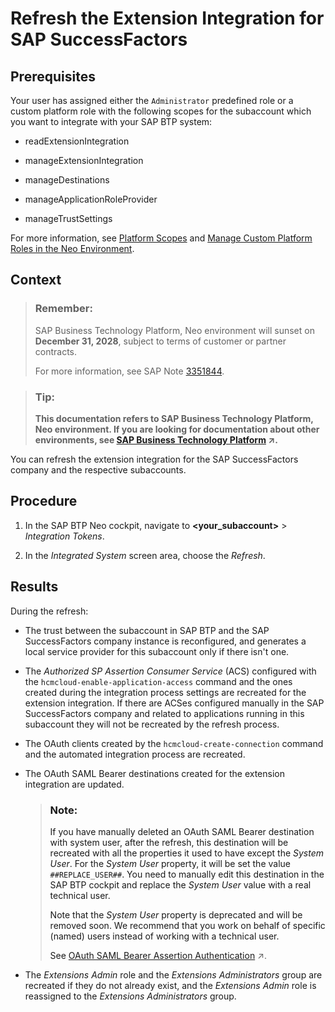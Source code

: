 <!-- loio9d3f8090a0044b18acb69702d0ad8d6f -->

# Refresh the Extension Integration for SAP SuccessFactors



<a name="loio9d3f8090a0044b18acb69702d0ad8d6f__prereq_rps_3c2_n3b"/>

## Prerequisites

Your user has assigned either the `Administrator` predefined role or a custom platform role with the following scopes for the subaccount which you want to integrate with your SAP BTP system:

-   readExtensionIntegration

-   manageExtensionIntegration

-   manageDestinations

-   manageApplicationRoleProvider

-   manageTrustSettings


For more information, see [Platform Scopes](https://help.sap.com/viewer/65de2977205c403bbc107264b8eccf4b/Cloud/en-US/f2260746ed8e446fafdeaaa8ab43e307.html) and [Manage Custom Platform Roles in the Neo Environment](https://help.sap.com/viewer/65de2977205c403bbc107264b8eccf4b/Cloud/en-US/ede5f721e78e4d678c87c8a200c564ca.html).



## Context

> ### Remember:  
> SAP Business Technology Platform, Neo environment will sunset on **December 31, 2028**, subject to terms of customer or partner contracts.
> 
> For more information, see SAP Note [3351844](https://me.sap.com/notes/3351844).

> ### Tip:  
> **This documentation refers to SAP Business Technology Platform, Neo environment. If you are looking for documentation about other environments, see [SAP Business Technology Platform](https://help.sap.com/viewer/65de2977205c403bbc107264b8eccf4b/Cloud/en-US/6a2c1ab5a31b4ed9a2ce17a5329e1dd8.html "SAP Business Technology Platform (SAP BTP) is an integrated offering comprised of four technology portfolios: database and data management, application development and integration, analytics, and intelligent technologies. The platform offers users the ability to turn data into business value, compose end-to-end business processes, and build and extend SAP applications quickly.") :arrow_upper_right:.**

You can refresh the extension integration for the SAP SuccessFactors company and the respective subaccounts.



<a name="loio9d3f8090a0044b18acb69702d0ad8d6f__steps_qlv_kk2_n2b"/>

## Procedure

1.  In the SAP BTP Neo cockpit, navigate to **<your\_subaccount\>** \> *Integration Tokens*.

2.  In the *Integrated System* screen area, choose the *Refresh*.




<a name="loio9d3f8090a0044b18acb69702d0ad8d6f__result_mnk_lk2_n2b"/>

## Results

During the refresh:

-   The trust between the subaccount in SAP BTP and the SAP SuccessFactors company instance is reconfigured, and generates a local service provider for this subaccount only if there isn't one.

-   The *Authorized SP Assertion Consumer Service* \(ACS\) configured with the `hcmcloud-enable-application-access` command and the ones created during the integration process settings are recreated for the extension integration. If there are ACSes configured manually in the SAP SuccessFactors company and related to applications running in this subaccount they will not be recreated by the refresh process.

-   The OAuth clients created by the `hcmcloud-create-connection` command and the automated integration process are recreated.

-   The OAuth SAML Bearer destinations created for the extension integration are updated.

    > ### Note:  
    > If you have manually deleted an OAuth SAML Bearer destination with system user, after the refresh, this destination will be recreated with all the properties it used to have except the *System User*. For the *System User* property, it will be set the value `##REPLACE_USER##`. You need to manually edit this destination in the SAP BTP cockpit and replace the *System User* value with a real technical user.
    > 
    > Note that the *System User* property is deprecated and will be removed soon. We recommend that you work on behalf of specific \(named\) users instead of working with a technical user.
    > 
    > See [OAuth SAML Bearer Assertion Authentication](https://help.sap.com/viewer/cca91383641e40ffbe03bdc78f00f681/Cloud/en-US/c69ea6aacd714ad2ae8ceb5fc3ceea56.html "Create and configure an OAuth SAML Bearer Assertion destination for an application.") :arrow_upper_right:.

-   The *Extensions Admin* role and the *Extensions Administrators* group are recreated if they do not already exist, and the *Extensions Admin* role is reassigned to the *Extensions Administrators* group.


